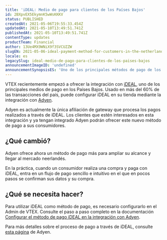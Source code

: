 ```yaml
---
title: 'iDEAL: Medio de pago para clientes de los Países Bajos'
id: 2BXpvEX5EkymnK5wWsKKKV
status: PUBLISHED
createdAt: 2021-05-06T19:55:33.454Z
updatedAt: 2021-05-10T13:49:51.741Z
publishedAt: 2021-05-10T13:49:51.741Z
contentType: updates
productTeam: Financial
author: 13Ue4MX9WNiX9f3SVCUZZW
slugEN: 2021-05-06-ideal-payment-method-for-customers-in-the-netherlands
locale: es
legacySlug: ideal-medio-de-pago-para-clientes-de-los-paises-bajos
announcementImageID: 'undefined'
announcementSynopsisES: 'Uno de los principales métodos de pago de los Países Bajos, ahora se puede integrar en su tienda a través de Adyen.'
---
```


VTEX recientemente empezó a ofrecer la integración con [iDEAL](https://www.ideal.nl/en/consumers/what-is-ideal/), uno de los principales medios de pago en los Países Bajos. Usado en más del 60% de las transacciones del país, puede configurar iDEAL en su tienda mediante la integración con [Adyen](https://www.adyen.com/).

Adyen es actualmente la única afiliación de gateway que procesa los pagos realizados a través de iDEAL. Los clientes que estén interesados en esta integración y ya tengan integrado Adyen podrán ofrecer este nuevo método de pago a sus consumidores.

## ¿Qué cambió?

Adyen ofrece ahora un método de pago más para ampliar su alcance y llegar al mercado neerlandés.

En la práctica, cuando un consumidor realiza una compra y paga con iDEAL, entra en un flujo de pago sencillo e intuitivo en el que en pocos pasos se confirman sus datos y su compra.

## ¿Qué se necesita hacer?

Para utilizar iDEAL como método de pago, es necesario configurarlo en el Admin de VTEX. Consulte el paso a paso completo en la documentación [Configurar el método de pago iDEAL en la integración con Adyen](https://help.vtex.com/es/tutorial/configurar-o-metodo-de-pagamento-ideal-na-integracao-com-a-adyen--6EY1uvOVcomIFgMv81FAub).

Para más detalles sobre el proceso de pago a través de iDEAL, consulte [esta página](https://www.adyen.com/payment-methods/ideal) de Adyen.

